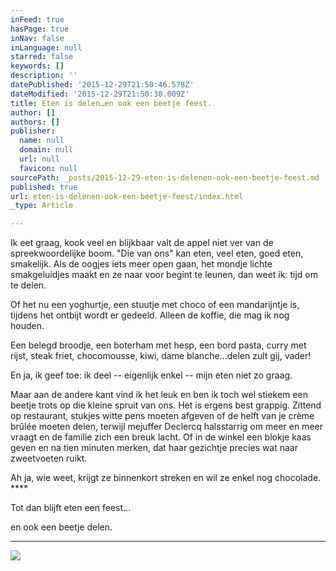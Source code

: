 ```yaml
---
inFeed: true
hasPage: true
inNav: false
inLanguage: null
starred: false
keywords: []
description: ''
datePublished: '2015-12-29T21:50:46.578Z'
dateModified: '2015-12-29T21:50:30.009Z'
title: Eten is delen…en ook een beetje feest.
author: []
authors: []
publisher:
  name: null
  domain: null
  url: null
  favicon: null
sourcePath: _posts/2015-12-29-eten-is-delenen-ook-een-beetje-feest.md
published: true
url: eten-is-delenen-ook-een-beetje-feest/index.html
_type: Article

---
```

Ik eet graag, kook veel en blijkbaar valt de appel niet ver van de spreekwoordelijke boom. "Die van ons" kan eten, veel eten, goed eten, smakelijk. Als de oogjes iets meer open gaan, het mondje lichte smakgeluidjes maakt en ze naar voor begint te leunen, dan weet ik: tijd om te delen.

Of het nu een yoghurtje, een stuutje met choco of een mandarijntje is, tijdens het ontbijt wordt er gedeeld. Alleen de koffie, die mag ik nog houden.

Een belegd broodje, een boterham met hesp, een bord pasta, curry met rijst, steak friet, chocomousse, kiwi, dame blanche...delen zult gij, vader!

En ja, ik geef toe: ik deel -- eigenlijk enkel -- mijn eten niet zo graag.

Maar aan de andere kant vind ik het leuk en ben ik toch wel stiekem een beetje trots op die kleine spruit van ons. Het is ergens best grappig. Zittend op restaurant, stukjes witte pens moeten afgeven of de helft van je crème brûlée moeten delen, terwijl mejuffer Declercq halsstarrig om meer en meer vraagt en de familie zich een breuk lacht. Of in de winkel een blokje kaas geven en na tien minuten merken, dat haar gezichtje precies wat naar zweetvoeten ruikt.

Ah ja, wie weet, krijgt ze binnenkort streken en wil ze enkel nog chocolade. ****

Tot dan blijft eten een feest...

en ook een beetje delen.

****
![](https://the-grid-user-content.s3-us-west-2.amazonaws.com/eddb66e4-14b2-4abf-9296-2489ae69fb1c.jpg)